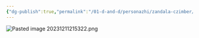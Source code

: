 ```yaml
---
{"dg-publish":true,"permalink":"/01-d-and-d/personazhi/zandala-czimber/","created":"2024-11-09T09:06:49.908+03:00","updated":"2024-01-08T22:43:40.769+03:00"}
---
```



![Pasted image 20231211215322.png](/img/user/01_D&D/img/Pasted%20image%2020231211215322.png)